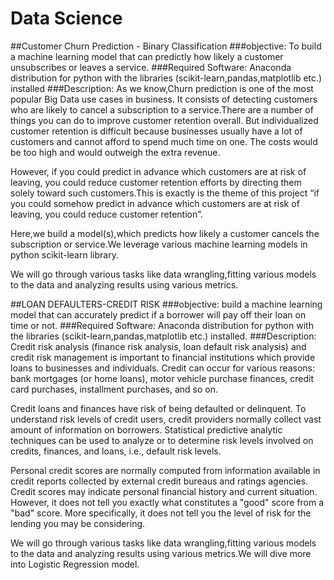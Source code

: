 # Data Science
##Customer Churn Prediction - Binary Classification
###objective: 
To build a machine learning model that can predictly how likely a customer unsubscribes or leaves a service.
###Required Software:
Anaconda distribution for python with the libraries (scikit-learn,pandas,matplotlib etc.) installed
###Description:
As we know,Churn prediction is one of the most popular Big Data use cases in business. It consists of detecting customers who are likely to cancel a subscription to a service.There are a number of things you can do to improve customer retention overall. But individualized customer retention is difficult because businesses usually have a lot of customers and cannot afford to spend much time on one. The costs would be too high and would outweigh the extra revenue. 

However, if you could predict in advance which customers are at risk of leaving, you could reduce customer retention efforts by directing them solely toward such customers.This is exactly is the theme of this project “if you could somehow predict in advance which customers are at risk of leaving, you could reduce customer retention”.

Here,we build a model(s),which predicts how likely a customer cancels the subscription or service.We leverage various machine learning models in python scikit-learn library.

We will go through various tasks like data wrangling,fitting various models to the data and analyzing results using various metrics.

##LOAN DEFAULTERS-CREDIT RISK
###objective:
build a machine learning model that can accurately predict if a borrower will pay off their loan on time or not.
###Required Software:
Anaconda distribution for python with the libraries (scikit-learn,pandas,matplotlib etc.) installed.
###Description:
Credit risk analysis (finance risk analysis, loan default risk analysis) and credit risk management is important to financial institutions which provide loans to businesses and individuals. Credit can occur for various reasons: bank mortgages (or home loans), motor vehicle purchase finances, credit card purchases, installment purchases, and so on. 

Credit loans and finances have risk of being defaulted or delinquent. To understand risk levels of credit users, credit providers normally collect vast amount of information on borrowers. Statistical predictive analytic techniques can be used to analyze or to determine risk levels involved on credits, finances, and loans, i.e., default risk levels. 

Personal credit scores are normally computed from information available in credit reports collected by external credit bureaus and ratings agencies. Credit scores may indicate personal financial history and current situation. However, it does not tell you exactly what constitutes a "good" score from a "bad" score. More specifically, it does not tell you the level of risk for the lending you may be considering.

We will go through various tasks like data wrangling,fitting various models to the data and analyzing results using various metrics.We will dive more into Logistic Regression model.




